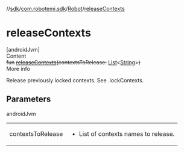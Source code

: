 //[sdk](../../../index.md)/[com.robotemi.sdk](../index.md)/[Robot](index.md)/[releaseContexts](release-contexts.md)



# releaseContexts  
[androidJvm]  
Content  
~~fun~~ [~~releaseContexts~~](release-contexts.md)~~(~~~~contextsToRelease~~~~:~~ [List](https://kotlinlang.org/api/latest/jvm/stdlib/kotlin.collections/-list/index.html)<[String](https://kotlinlang.org/api/latest/jvm/stdlib/kotlin/-string/index.html)>~~)~~  
More info  


Release previously locked contexts. See .lockContexts.



## Parameters  
  
androidJvm  
  
| | |
|---|---|
| <a name="com.robotemi.sdk/Robot/releaseContexts/#kotlin.collections.List[kotlin.String]/PointingToDeclaration/"></a>contextsToRelease| <a name="com.robotemi.sdk/Robot/releaseContexts/#kotlin.collections.List[kotlin.String]/PointingToDeclaration/"></a><ul><li>List of contexts names to release.</li></ul>|
  
  




